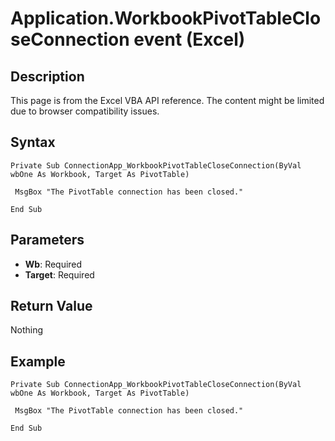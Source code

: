 # Application.WorkbookPivotTableCloseConnection event (Excel)

## Description
This page is from the Excel VBA API reference. The content might be limited due to browser compatibility issues.

## Syntax
```vba
Private Sub ConnectionApp_WorkbookPivotTableCloseConnection(ByVal wbOne As Workbook, Target As PivotTable) 
 
 MsgBox "The PivotTable connection has been closed." 
 
End Sub
```

## Parameters
- **Wb**: Required
- **Target**: Required

## Return Value
Nothing

## Example
```vba
Private Sub ConnectionApp_WorkbookPivotTableCloseConnection(ByVal wbOne As Workbook, Target As PivotTable) 
 
 MsgBox "The PivotTable connection has been closed." 
 
End Sub
```


